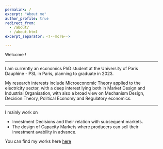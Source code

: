 ```yaml
---
permalink: /
excerpt: "About me"
author_profile: true
redirect_from: 
  - /about/
  - /about.html
excerpt_separator: <!--more-->

---
```


Welcome !

------

I am currently an economics PhD student at the University of Paris Dauphine - PSL in Paris, planning to graduate in 2023. 


My research interests include Microeconomic Theory applied to the electricity sector, with a deep interest lying both in Market Design and Industrial Organisation, with also a broad view on Mechanism Design, Decision Theory, Political Economy and Regulatory economics.

------

I mainly work on 

- Investment Decisions and their relation with subsequent markets. 
- The design of Capacity Markets where producers can sell their investment avability in advance. 

You can find my works here [here](http://leopoldmonjoie.com/publications/)

   <!--more--> 

